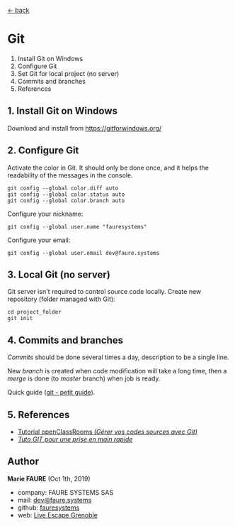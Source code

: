 ﻿[<- back](README.md)

# Git
1. Install Git on Windows
2. Configure Git
3. Set Git for local project (no server)
4. Commits and branches
5. References

## 1. Install Git on Windows
Download and install from https://gitforwindows.org/


## 2. Configure Git
Activate the color in Git. It should only be done once, and it helps the readability of the messages in the console.
```console
git config --global color.diff auto
git config --global color.status auto
git config --global color.branch auto
```
Configure your nickname:
```console
git config --global user.name "fauresystems"
```
Configure your email:
```console
git config --global user.email dev@faure.systems
```


## 3. Local Git (no server)
Git server isn't required to control source code locally.
Create new repository (folder managed with Git):
```console
cd project_folder
git init
```


## 4. Commits and branches
*Commits* should be done several times a day, description to be a single line.

New *branch* is created when code modification will take a long time, then a *merge* is done (to *master* branch) when job is ready.

Quick guide (<a href="https://rogerdudler.github.io/git-guide/index.fr.html" target="_blank">git - petit guide</a>).


## 5. References
* <a href="https://openclassrooms.com/fr/courses/1233741-gerez-vos-codes-source-avec-git" target="_blank">Tutorial openClassRooms *(Gérer vos codes sources avec Git)*</a>
* <a href="https://www.hostinger.fr/tutoriels/tuto-git/" target="_blank">*Tuto GIT pour une prise en main rapide*</a>


## Author

**Marie FAURE** (Oct 1th, 2019)
* company: FAURE SYSTEMS SAS
* mail: <a href="mailto:dev@faure.systems" target="_blank">dev@faure.systems</a>
* github: <a href="https://github.com/fauresystems?tab=repositories" target="_blank">fauresystems</a>
* web: <a href="https://www.live-escape.net/" target="_blank">Live Escape Grenoble</a>